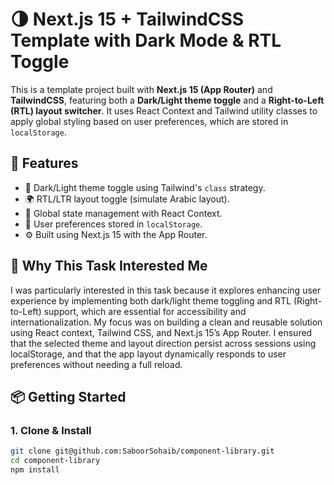 # 🌗 Next.js 15 + TailwindCSS Template with Dark Mode & RTL Toggle

This is a template project built with **Next.js 15 (App Router)** and **TailwindCSS**, featuring both a **Dark/Light theme toggle** and a **Right-to-Left (RTL) layout switcher**. It uses React Context and Tailwind utility classes to apply global styling based on user preferences, which are stored in `localStorage`.

## 🚀 Features

- 🌙 Dark/Light theme toggle using Tailwind's `class` strategy.
- 🌍 RTL/LTR layout toggle (simulate Arabic layout).
- 🧠 Global state management with React Context.
- 💾 User preferences stored in `localStorage`.
- ⚙️ Built using Next.js 15 with the App Router.

## 🎯 Why This Task Interested Me

I was particularly interested in this task because it explores enhancing user experience by implementing both dark/light theme toggling and RTL (Right-to-Left) support, which are essential for accessibility and internationalization. My focus was on building a clean and reusable solution using React context, Tailwind CSS, and Next.js 15’s App Router. I ensured that the selected theme and layout direction persist across sessions using localStorage, and that the app layout dynamically responds to user preferences without needing a full reload.

## 📦 Getting Started

### 1. Clone & Install

```bash
git clone git@github.com:SaboorSohaib/component-library.git
cd component-library
npm install
```
